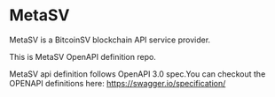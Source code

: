 # MetaSV

MetaSV is a BitcoinSV blockchain API service provider.

This is MetaSV OpenAPI definition repo.

MetaSV api definition follows OpenAPI 3.0 spec.You can checkout the OPENAPI definitions here: https://swagger.io/specification/
